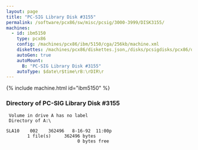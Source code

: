 ```yaml
---
layout: page
title: "PC-SIG Library Disk #3155"
permalink: /software/pcx86/sw/misc/pcsig/3000-3999/DISK3155/
machines:
  - id: ibm5150
    type: pcx86
    config: /machines/pcx86/ibm/5150/cga/256kb/machine.xml
    diskettes: /machines/pcx86/diskettes.json,/disks/pcsigdisks/pcx86/diskettes.json
    autoGen: true
    autoMount:
      B: "PC-SIG Library Disk #3155"
    autoType: $date\r$time\rB:\rDIR\r
---
```


{% include machine.html id="ibm5150" %}

### Directory of PC-SIG Library Disk #3155

     Volume in drive A has no label
     Directory of A:\

    SLA10    002    362496   8-16-92  11:00p
            1 file(s)     362496 bytes
                               0 bytes free
